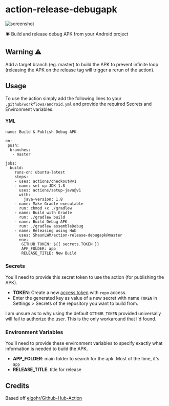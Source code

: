 # action-release-debugapk

![screenshot](screenshot.png)

🕷 Build and release debug APK from your Android project

## Warning ⚠
Add a target branch (eg. master) to build the APK to prevent infinite loop (releasing the APK on the release tag will trigger a rerun of the action).

## Usage

To use the action simply add the following lines to your `.github/workflows/android.yml` and provide the required Secrets and Environment variables.

#### YML
```
name: Build & Publish Debug APK

on:
 push:
  branches:
   - master
   
jobs:
  build:
    runs-on: ubuntu-latest
    steps:
    - uses: actions/checkout@v1
    - name: set up JDK 1.8
      uses: actions/setup-java@v1
      with:
        java-version: 1.8
    - name: Make Gradle executable
      run: chmod +x ./gradlew
    - name: Build with Gradle
      run: ./gradlew build
    - name: Build Debug APK
      run: ./gradlew assembleDebug
    - name: Releasing using Hub
      uses: ShaunLWM/action-release-debugapk@master
      env:
       GITHUB_TOKEN: ${{ secrets.TOKEN }}
       APP_FOLDER: app
       RELEASE_TITLE: New Build
```

### Secrets

You'll need to provide this secret token to use the action (for publishing the APK).

* **TOKEN**: Create a new [access token](https://github.com/settings/tokens) with `repo` access.
* Enter the generated key as value of a new secret with name `TOKEN` in Settings > Secrets of the repository you want to build from.

I am unsure as to why using the default `GITHUB_TOKEN` provided universally will fail to authorize the user. This is the only workaround that I'd found.

### Environment Variables

You'll need to provide these environment variables to specify exactly what information is needed to build the APK.

* **APP_FOLDER**: main folder to search for the apk. Most of the time, it's `app`
* **RELEASE_TITLE**: title for release

## Credits

Based off [elgohr/Github-Hub-Action](https://github.com/elgohr/Github-Hub-Action)
